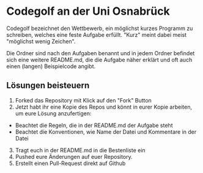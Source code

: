 # Codegolf an der Uni Osnabrück

Codegolf bezeichnet den Wettbewerb, ein möglichst kurzes Programm zu schreiben, welches eine feste Aufgabe erfüllt. "Kurz" meint dabei meist "möglichst wenig Zeichen".

Die Ordner sind nach den Aufgaben benannt und in jedem Ordner befindet sich eine weitere README.md, die die Aufgabe näher erklärt und oft auch einen (langen) Beispielcode angibt.

## Lösungen beisteuern
1. Forked das Repository mit Klick auf den "Fork" Button
2. Jetzt habt ihr eine Kopie des Repos und könnt in eurer Kopie arbeiten, um eure Lösung anzufertigen:
  - Beachtet die Regeln, die in der README.md der Aufgabe steht
  - Beachtet die Konventionen, wie Name der Datei und Kommentare in der Datei
3. Tragt euch in der README.md in die Bestenliste ein
4. Pushed eure Änderungen auf euer Repository.
5. Erstellt einen Pull-Request direkt auf Github
